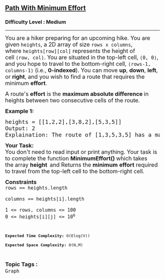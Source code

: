 <h2><a href="https://practice.geeksforgeeks.org/problems/path-with-minimum-effort/1?utm_source=youtube&utm_medium=collab_striver_ytdescription&utm_campaign=path-with-minimum-effort">Path With Minimum Effort</a></h2><h3>Difficulty Level : Medium</h3><hr><div class="problems_problem_content__Xm_eO"><p><span style="font-size: 18px;">You are a hiker preparing for an upcoming hike. You are given&nbsp;<code>heights</code>, a 2D array of size&nbsp;<code>rows x columns</code>, where&nbsp;<code>heights[row][col]</code>&nbsp;represents the height of cell&nbsp;<code>(row, col)</code>. You are situated in the top-left cell,&nbsp;<code>(0, 0)</code>, and you hope to travel to the bottom-right cell,&nbsp;<code>(rows-1, columns-1)</code>&nbsp;(i.e.,&nbsp;<strong>0-indexed</strong>). You can move&nbsp;<strong>up</strong>,&nbsp;<strong>down</strong>,&nbsp;<strong>left</strong>, or&nbsp;<strong>right</strong>, and you wish to find a route that requires the minimum&nbsp;<strong>effort</strong>.</span></p>
<p><span style="font-size: 18px;">A route's&nbsp;<strong>effort</strong>&nbsp;is the&nbsp;<strong>maximum absolute difference</strong><strong>&nbsp;</strong>in heights between two consecutive cells of the route.</span></p>
<p><span style="font-size: 18px;"><strong>Example 1:</strong></span></p>
<pre><span style="font-size: 18px;">heights = [[1,2,2],[3,8,2],[5,3,5]]
Output: 2
Explaination: The route of [1,3,5,3,5] has a maximum absolute difference of 2 in consecutive cells.This is better than the route of [1,2,2,2,5], where the maximum absolute difference is 3.</span></pre>
<p><span style="font-size: 18px;"><strong>Your Task:</strong><br>You don't need to read input or print anything. Your task is to complete the function <strong>MinimumEffort()&nbsp;</strong>which takes the&nbsp;array&nbsp;<strong>height </strong><strong>&nbsp;</strong>and Returns&nbsp;the<em> </em><strong>minimum</strong>&nbsp;<strong>effort</strong>&nbsp;required to travel from the top-left cell to the bottom-right cell<em>.</em></span></p>
<p><span style="font-size: 18px;"><strong>Constraints</strong><br><code>rows == heights.length<br>
columns == heights[i].length<br>
1 &lt;= rows, columns &lt;= 100<br>0 &lt;= heights[i][j] &lt;= 10<sup>6</sup></code></span></p>
<p>&nbsp;</p>
<p><span style="font-size: 18px;"><code><sup><strong>Expected Time Complexity:</strong> O(Elog(V))<br>
<strong>Expected Space Complexity: </strong>O(N,M)</sup></code></span></p></div><br><p><span style=font-size:18px><strong>Topic Tags : </strong><br><code>Graph</code>&nbsp;